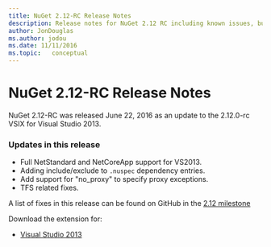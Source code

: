 ```yaml
---
title: NuGet 2.12-RC Release Notes
description: Release notes for NuGet 2.12 RC including known issues, bug fixes, added features, and DCRs.
author: JonDouglas
ms.author: jodou
ms.date: 11/11/2016
ms.topic:   conceptual
---
```


# NuGet 2.12-RC Release Notes

NuGet 2.12-RC was released June 22, 2016 as an update to the 2.12.0-rc VSIX for Visual Studio 2013.

### Updates in this release

* Full NetStandard  and NetCoreApp support for VS2013.
* Adding include/exclude to `.nuspec` dependency entries.
* Add support for "no_proxy" to specify proxy exceptions.
* TFS related fixes.

A list of fixes in this release can be found on GitHub in the [2.12 milestone](https://github.com/NuGet/Home/issues?q=milestone%3A2.12+is%3Aclosed)

Download the extension for:

* [Visual Studio 2013](https://dist.nuget.org/visualstudio-2013-vsix/v2.12.0-rc/NuGet.Tools.vsix)
